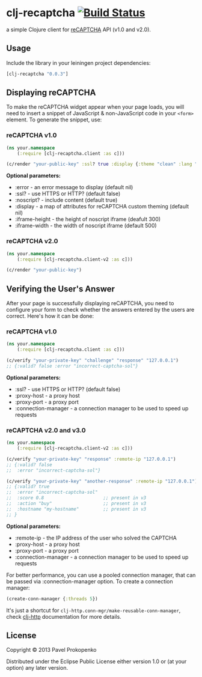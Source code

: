# clj-recaptcha [![Build Status](https://travis-ci.org/propan/clj-recaptcha.svg?branch=master)](https://travis-ci.org/propan/clj-recaptcha)

a simple Clojure client for [reCAPTCHA](https://developers.google.com/recaptcha/intro) API (v1.0 and v2.0).

## Usage

Include the library in your leiningen project dependencies:

```clojure
[clj-recaptcha "0.0.3"]
```

## Displaying reCAPTCHA

To make the reCAPTCHA widget appear when your page loads, you will need to insert a snippet of JavaScript & non-JavaScript code in your `<form>` element. To generate the snippet, use:

### reCAPTCHA v1.0

```clojure
(ns your.namespace
    (:require [clj-recaptcha.client :as c]))

(c/render "your-public-key" :ssl? true :display {:theme "clean" :lang "de"})
```

**Optional parameters:**

* :error         - an error message to display (default nil)
* :ssl?          - use HTTPS or HTTP? (default false)
* :noscript?     - include <noscript> content (default true)
* :display       - a map of attributes for reCAPTCHA custom theming (default nil)
* :iframe-height - the height of noscript iframe (deafult 300)
* :iframe-width  - the width of noscript iframe (default 500)

### reCAPTCHA v2.0

```clojure
(ns your.namespace
    (:require [clj-recaptcha.client-v2 :as c]))

(c/render "your-public-key")
```

## Verifying the User's Answer

After your page is successfully displaying reCAPTCHA, you need to configure your form to check whether the answers entered by the users are correct.
Here's how it can be done:

### reCAPTCHA v1.0

```clojure
(ns your.namespace
    (:require [clj-recaptcha.client :as c]))

(c/verify "your-private-key" "challenge" "response" "127.0.0.1")
;; {:valid? false :error "incorrect-captcha-sol"}
```
**Optional parameters:**

* :ssl?               - use HTTPS or HTTP? (default false)
* :proxy-host         - a proxy host
* :proxy-port         - a proxy port
* :connection-manager - a connection manager to be used to speed up requests

### reCAPTCHA v2.0 and v3.0

```clojure
(ns your.namespace
    (:require [clj-recaptcha.client-v2 :as c]))

(c/verify "your-private-key" "response" :remote-ip "127.0.0.1")
;; {:valid? false
;;  :error "incorrect-captcha-sol"}

(c/verify "your-private-key" "another-response" :remote-ip "127.0.0.1")
;; {:valid? true
;;  :error "incorrect-captcha-sol"
;;  :score 0.8                      ;; present in v3
;;  :action "buy"                   ;; present in v3
;;  :hostname "my-hostname"         ;; present in v3
;; }
```
**Optional parameters:**

* :remote-ip          - the IP address of the user who solved the CAPTCHA
* :proxy-host         - a proxy host
* :proxy-port         - a proxy port
* :connection-manager - a connection manager to be used to speed up requests

For better performance, you can use a pooled connection manager, that can be passed via :connection-manager option.
To create a connection manager:

```clojure
(create-conn-manager {:threads 5})
```
It's just a shortcut for `clj-http.conn-mgr/make-reusable-conn-manager`, check [clj-http](https://github.com/dakrone/clj-http) documentation for more details.


## License

Copyright © 2013 Pavel Prokopenko

Distributed under the Eclipse Public License either version 1.0 or (at
your option) any later version.
